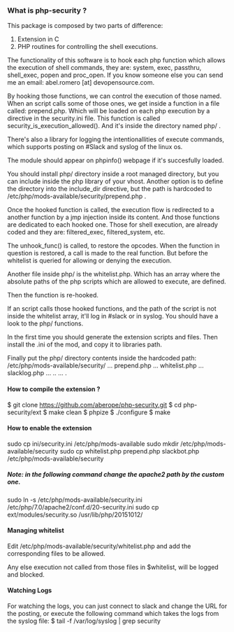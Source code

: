 ### What is php-security ?

This package is composed by two parts of difference:

1. Extension in C
2. PHP routines for controlling the shell executions.

The functionality of this software is to hook each php function which allows
the execution of shell commands, they are: system, exec, passthru, shell_exec,
popen and proc_open. If you know someone else you can send me an email:
abel.romero [at] devopensource.com.

By hooking those functions, we can control the execution of those named.
When an script calls some of those ones, we get inside a function in a file
called: prepend.php. Which will be loaded on each php execution by a directive
in the security.ini file. This function is called security_is_execution_allowed().
And it's inside the directory named php/ .

There's also a library for logging the intentionallities of execute commands,
which supports posting on #Slack and syslog of the linux os.

The module should appear on phpinfo() webpage if it's succesfully loaded.

You should install php/ directory inside a root managed directory,
but you can include inside the php library of your vhost. Another option
is to define the directory into the include_dir directive, but the path is hardcoded to /etc/php/mods-available/security/prepend.php .

Once the hooked function is called, the execution flow is redirected to a 
another function by a jmp injection inside its content. And those functions
are dedicated to each hooked one. Those for shell execution, are already
coded and they are: filtered_exec, filtered_system, etc.

The unhook_func() is called, to restore the opcodes. When the function in
question is restored, a call is made to the real function. But before
the whitelist is queried for allowing or denying the execution.

Another file inside php/ is the whitelist.php. Which has an array where
the absolute paths of the php scripts which are allowed to execute, are defined.

Then the function is re-hooked.

If an script calls those hooked functions, and the path of the script is not
inside the whitelist array, it'll log in #slack or in syslog.
You should have a look to the php/ functions.

In the first time you should generate the extension scripts and files.
Then install the .ini of the mod, and copy it to libraries path.

Finally put the php/ directory contents inside the hardcoded path:
/etc/php/mods-available/security/
... prepend.php
... whitelist.php
... slacklog.php
... ..
... .

#### How to compile the extension ?

$ git clone https://github.com/aberope/php-security.git
$ cd php-security/ext
$ make clean
$ phpize
$ ./configure
$ make

#### How to enable the extension

sudo cp ini/security.ini /etc/php/mods-available
sudo mkdir /etc/php/mods-available/security
sudo cp whitelist.php prepend.php slackbot.php /etc/php/mods-available/security
##### Note: in the following command change the apache2 path by the custom one.
sudo ln -s /etc/php/mods-available/security.ini /etc/php/7.0/apache2/conf.d/20-security.ini
sudo cp ext/modules/security.so /usr/lib/php/20151012/ 

#### Managing whitelist

Edit /etc/php/mods-available/security/whitelist.php and add the corresponding files to be allowed.

Any else execution not called from those files in $whitelist, will be logged and blocked.

#### Watching Logs

For watching the logs, you can just connect to slack and change the URL
for the posting, or execute the following command which takes the logs
from the syslog file:
$ tail -f  /var/log/syslog | grep security
